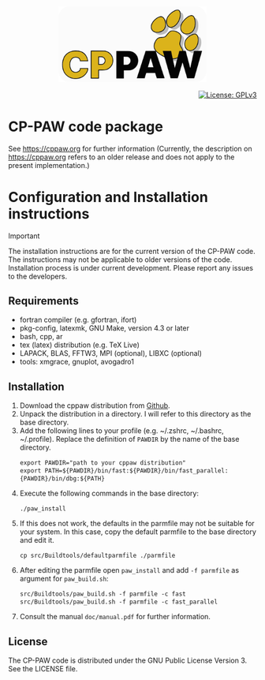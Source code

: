 <p align="center">
<a href="https://cppaw.org">
<img src="src/Docs/Figs/PAWlogo/paw_github.svg" width="300" title="cppaw.org">
</a>
</p>
<p align="right"> 
  <a href="https://www.gnu.org/licenses/gpl-3.0"><img src="https://img.shields.io/badge/License-GPLv3-blue.svg" alt="License: GPLv3"></a>
</p>

# CP-PAW code package

See https://cppaw.org for further information (Currently, the
description on https://cppaw.org refers to an older release and does
not apply to the present implementation.)


# Configuration and Installation instructions


> [!IMPORTANT]
> The installation instructions are for the current version of the CP-PAW code. The instructions may not be applicable to older versions of the code. Installation process is under current development. Please report any issues to the developers.

## Requirements

- fortran compiler (e.g. gfortran, ifort)
- pkg-config, latexmk, GNU Make, version 4.3 or later
- bash, cpp, ar
- tex (latex) distribution (e.g. TeX Live) 
- LAPACK, BLAS, FFTW3, MPI (optional), LIBXC (optional)
- tools: xmgrace, gnuplot, avogadro1

## Installation

1. Download the cppaw distribution from [Github](https://github.com/cp-paw/cp-paw).
2. Unpack the distribution in a directory. I will refer to this directory as the base directory.
3. Add the following lines to your profile (e.g. ~/.zshrc, ~/.bashrc, ~/.profile). Replace the definition of `PAWDIR` by the name of the base directory.
   ```
   export PAWDIR="path to your cppaw distribution"
   export PATH=${PAWDIR}/bin/fast:${PAWDIR}/bin/fast_parallel:{PAWDIR}/bin/dbg:${PATH}
   ```
4. Execute the following commands in the base directory:
   ```
   ./paw_install
   ```
5. If this does not work, the defaults in the parmfile may not be suitable for your system. In this case, copy the default parmfile to the base directory and edit it.
   ```
   cp src/Buildtools/defaultparmfile ./parmfile
   ```
6. After editing the parmfile open `paw_install` and add `-f parmfile` as argument for `paw_build.sh`:
   ```
   src/Buildtools/paw_build.sh -f parmfile -c fast 
   src/Buildtools/paw_build.sh -f parmfile -c fast_parallel
   ```
7. Consult the manual `doc/manual.pdf` for further information.

## License

The CP-PAW code is distributed under the GNU Public License Version 3.
See the LICENSE file.



